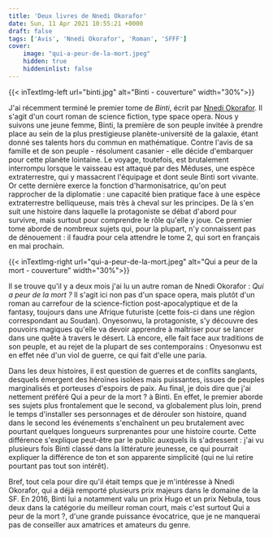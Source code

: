 ```yaml
---
title: 'Deux livres de Nnedi Okorafor'
date: Sun, 11 Apr 2021 10:55:21 +0000
draft: false
tags: ['Avis', 'Nnedi Okorafor', 'Roman', 'SFFF']
cover: 
    image: "qui-a-peur-de-la-mort.jpeg"
    hidden: true
    hiddeninlist: false
---
```


{{< inTextImg-left url="binti.jpg" alt="Binti - couverture" width="30%">}} 

J'ai récemment terminé le premier tome de _Binti_, écrit par [Nnedi Okorafor](https://fr.wikipedia.org/wiki/Nnedi_Okorafor). Il s'agit d'un court roman de science fiction, type space opera. Nous y suivons une jeune femme, Binti, la première de son peuple invitée à prendre place au sein de la plus prestigieuse planète-université de la galaxie, étant donné ses talents hors du commun en mathématique. Contre l'avis de sa famille et de son peuple - résolument casanier - elle décide d'embarquer pour cette planète lointaine. Le voyage, toutefois, est brutalement interrompu lorsque le vaisseau est attaqué par des Méduses, une espèce extraterrestre, qui y massacrent l'équipage et dont seule Binti sort vivante. Or cette dernière exerce la fonction d'harmonisatrice, qu'on peut rapprocher de la diplomatie : une capacité bien pratique face à une espèce extraterrestre belliqueuse, mais très à cheval sur les principes. De là s'en suit une histoire dans laquelle la protagoniste se débat d'abord pour survivre, mais surtout pour comprendre le rôle qu'elle y joue. Ce premier tome aborde de nombreux sujets qui, pour la plupart, n'y connaissent pas de dénouement : il faudra pour cela attendre le tome 2, qui sort en français en mai prochain.

{{< inTextImg-right url="qui-a-peur-de-la-mort.jpeg" alt="Qui a peur de la mort - couverture" width="30%">}} 

Il se trouve qu'il y a deux mois j'ai lu un autre roman de Nnedi Okorafor : _Qui a peur de la mort ?_ Il s'agit ici non pas d'un space opera, mais plutôt d'un roman au carrefour de la science-fiction post-apocalyptique et de la fantasy, toujours dans une Afrique futuriste (cette fois-ci dans une région correspondant au Soudan). Onyesonwu, la protagoniste, s'y découvre des pouvoirs magiques qu'elle va devoir apprendre à maîtriser pour se lancer dans une quête à travers le désert. Là encore, elle fait face aux traditions de son peuple, et au rejet de la plupart de ses contemporains : Onyesonwu est en effet née d'un viol de guerre, ce qui fait d'elle une paria.

Dans les deux histoires, il est question de guerres et de conflits sanglants, desquels émergent des héroïnes isolées mais puissantes, issues de peuples marginalisés et porteuses d'espoirs de paix. Au final, je dois dire que j'ai nettement préféré Qui a peur de la mort ? à Binti. En effet, le premier aborde ses sujets plus frontalement que le second, va globalement plus loin, prend le temps d'installer ses personnages et de dérouler son histoire, quand dans le second les événements s'enchaînent un peu brutalement avec pourtant quelques longueurs surprenantes pour une histoire courte. Cette différence s'explique peut-être par le public auxquels ils s'adressent : j'ai vu plusieurs fois Binti classé dans la littérature jeunesse, ce qui pourrait expliquer la différence de ton et son apparente simplicité (qui ne lui retire pourtant pas tout son intérêt).

Bref, tout cela pour dire qu'il était temps que je m'intéresse à Nnedi Okorafor, qui a déjà remporté plusieurs prix majeurs dans le domaine de la SF. En 2016, Binti lui a notamment valu un prix Hugo et un prix Nebula, tous deux dans la catégorie du meilleur roman court, mais c'est surtout Qui a peur de la mort ?, d'une grande puissance évocatrice, que je ne manquerai pas de conseiller aux amatrices et amateurs du genre.